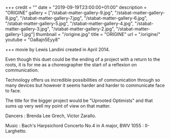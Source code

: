 +++
credit = ""
date = "2019-09-19T23:00:00+01:00"
description = "ORIGINE"
gallery = ["/stabat-matter-gallery-9.jpg", "/stabat-matter-gallery-8.jpg", "/stabat-matter-gallery-7.jpg", "/stabat-matter-gallery-6.jpg", "/stabat-matter-gallery-5.jpg", "/stabat-matter-gallery-4.jpg", "/stabat-matter-gallery-3.jpg", "/stabat-matter-gallery-2.jpg", "/stabat-matter-gallery-1.jpg"]
thumbnail = "/origine.jpg"
title = "ORIGINE"
url = "/origine/"
youtube = "Oa8ajn5Eyy8"

+++
movie by Lewis Landini created in April 2014.

Even though this duet could be the ending of a project with a return to the roots, it is for me as a choreographer the start of a reflexion on communication.

Technology offers us incredible possibilities of communication through so many devices but however it seems harder and harder to communicate face to face.

The title for the bigger project would be "Uprooted Optimists" and that sums up very well my point of view on that matter.

Dancers : Brenda Lee Grech, Victor Zarallo.

Music : Bach's Harpsichord Concerto No.4 in A major, BWV 1055 : II- Larghetto.